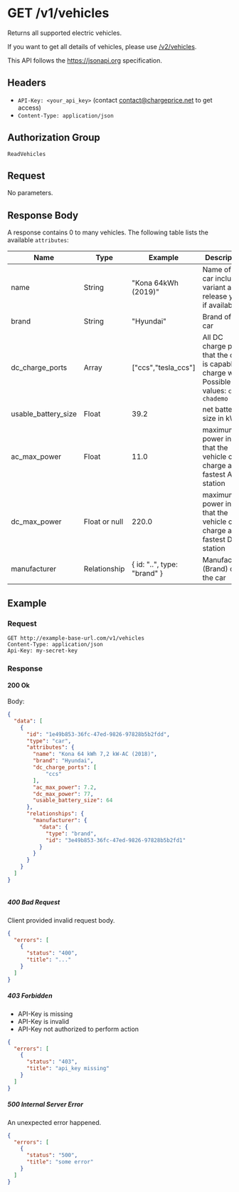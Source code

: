 # GET /v1/vehicles

Returns all supported electric vehicles.

If you want to get all details of vehicles, please use
[/v2/vehicles](../../v2/vehicles/index.md).

This API follows the https://jsonapi.org specification.

## Headers

* `API-Key: <your_api_key>` (contact contact@chargeprice.net to get access)
* `Content-Type: application/json`

## Authorization Group

`ReadVehicles`

## Request

No parameters.

## Response Body

A response contains 0 to many vehicles. The following table lists the available `attributes`:

| **Name**            | **Type**      | **Example**                 | **Description**                                                                                |
| ------------------- | ------------- | --------------------------- | ---------------------------------------------------------------------------------------------- |
| name                | String        | "Kona 64kWh (2019)"         | Name of the car including variant and release year, if available                               |
| brand               | String        | "Hyundai"                   | Brand of the car                                                                               |
| dc_charge_ports     | Array<String> | ["ccs","tesla_ccs"]         | All DC charge ports, that the car is capable to charge with. Possible values: `ccs`, `chademo` |
| usable_battery_size | Float         | 39.2                        | net battery size in kWh                                                                        |
| ac_max_power        | Float         | 11.0                        | maximum power in kW that the vehicle can charge at the fastest AC station                      |
| dc_max_power        | Float or null | 220.0                       | maximum power in kW that the vehicle can charge at the fastest DC station                      |
| manufacturer        | Relationship  | { id: "..", type: "brand" } | Manufacturer (Brand) of the car                                                                |

## Example

### Request

```http
GET http://example-base-url.com/v1/vehicles
Content-Type: application/json
Api-Key: my-secret-key
```

### Response

#### 200 Ok

Body:
```json
{
  "data": [
    {
      "id": "1e49b853-36fc-47ed-9826-97828b5b2fdd",
      "type": "car",
      "attributes": {
        "name": "Kona 64 kWh 7,2 kW-AC (2018)",
        "brand": "Hyundai",
        "dc_charge_ports": [
            "ccs"
        ],
        "ac_max_power": 7.2,
        "dc_max_power": 77,
        "usable_battery_size": 64
      },
      "relationships": {
        "manufacturer": {
          "data": {
            "type": "brand",
            "id": "3e49b853-36fc-47ed-9826-97828b5b2fd1"
          }
        }
      }
    }
  ]
}



```

##### 400 Bad Request

Client provided invalid request body.

```json
{
  "errors": [
    {
      "status": "400",
      "title": "..."
    }
  ]
}
```

##### 403 Forbidden

* API-Key is missing
* API-Key is invalid
* API-Key not authorized to perform action

```json
{
  "errors": [
    {
      "status": "403",
      "title": "api_key missing"
    }
  ]
}
```

##### 500 Internal Server Error

An unexpected error happened.

```json
{
  "errors": [
    {
      "status": "500",
      "title": "some error"
    }
  ]
}
```
